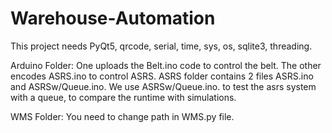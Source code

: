 # Warehouse-Automation

This project needs PyQt5, qrcode, serial, time, sys, os, sqlite3, threading.

Arduino Folder:
  One uploads the Belt.ino code to control the belt. The other encodes ASRS.ino to control ASRS.
  ASRS folder contains 2 files ASRS.ino and ASRSw/Queue.ino.
  We use ASRSw/Queue.ino. to test the asrs system with a queue, to compare the runtime with simulations.
  
WMS Folder:
  You need to change path in WMS.py file.
